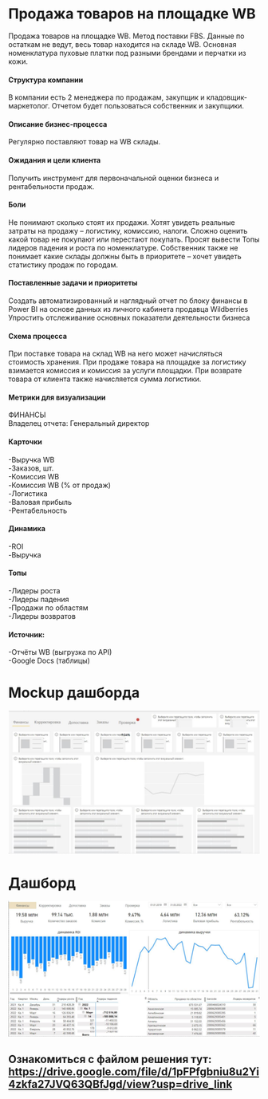 # Продажа товаров на площадке WB
Продажа товаров на площадке WB. Метод поставки FBS. Данные по остаткам не ведут, весь товар находится на складе WB. 
Основная номенклатура пуховые платки под разными брендами и перчатки из кожи.

#### Структура компании
В компании есть 2 менеджера по продажам, закупщик и кладовщик-маркетолог. 
Отчетом будет пользоваться собственник и закупщики.
#### Описание бизнес-процесса
Регулярно поставляют товар на WB склады.
#### Ожидания и цели клиента
Получить инструмент для первоначальной оценки бизнеса и рентабельности продаж. 
#### Боли
Не понимают сколько стоят их продажи. Хотят увидеть реальные затраты на продажу – логистику, комиссию, налоги. 
Сложно оценить какой товар не покупают или перестают покупать. Просят вывести Топы лидеров падения и роста по номенклатуре.
Собственник также не понимает какие склады должны быть в приоритете – хочет увидеть статистику продаж по городам.
#### Поставленные задачи и приоритеты
Создать автоматизированный и наглядный отчет по блоку финансы в Power BI на основе данных из личного кабинета продавца Wildberries
Упростить отслеживание основных показатели деятельности бизнеса
#### Схема процесса
При поставке товара на склад WB на него может начисляться стоимость хранения.
При продаже товара на площадке за логистику взимается комиссия и комиссия за услуги площадки.
При возврате товара от клиента также начисляется сумма логистики.

#### Метрики для визуализации
ФИНАНСЫ\
Владелец отчета: Генеральный директор
#### Карточки
  -Выручка WB\
  -Заказов, шт.\
  -Комиссия WB\
  -Комиссия WB (% от продаж)\
  -Логистика\
  -Валовая прибыль\
  -Рентабельность
#### Динамика
  -ROI\
  -Выручка
#### Топы
  -Лидеры роста\
  -Лидеры падения\
  -Продажи по областям\
  -Лидеры возвратов
#### Источник: 
-Отчёты WB (выгрузка по API)\
-Google Docs (таблицы) 

# Mockup дашборда
![Mockup.JPG](https://raw.githubusercontent.com/laptev512/Power_BI_Sale_on_the_WB/main/Mockup.JPG)
# Дашборд
![Представление дашборда](https://raw.githubusercontent.com/laptev512/Power_BI_Sale_on_the_WB/main/Dashboar_sales_WB.JPG)

Ознакомиться с файлом решения тут:
https://drive.google.com/file/d/1pFPfgbniu8u2Yi4zkfa27JVQ63QBfJgd/view?usp=drive_link
--------------------
